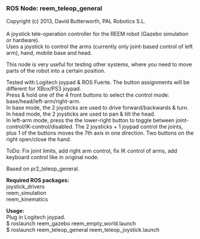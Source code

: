 ### ROS Node: reem_teleop_general
Copyright (c) 2013, David Butterworth, PAL Robotics S.L. 
<br>
<br>
A joystick tele-operation controller for the REEM robot (Gazebo simulation or hardware).<br>
Uses a joystick to control the arms (currently only joint-based control of left arm), hand, mobile base and head.

This node is very useful for testing other systems, where you need to move parts of the robot into a certain position.

Tested with Logitech joypad & ROS Fuerte. The button assignments will be different for XBox/PS3 joypad.<br>
Press & hold one of the 4 front buttons to select the control mode: base/head/left-arm/right-arm.<br>
In base mode, the 2 joysticks are used to drive forward/backwards & turn.<br>
In head mode, the 2 joysticks are used to pan & tilt the head.<br>
In left-arm mode, press the the lower-right button to toggle between joint-control/IK-control/disabled. The 2 joysticks + 1 joypad control the joints, plus 1 of the buttons moves the 7th axis in one direction. Two buttons on the right open/close the hand.

ToDo: Fix joint limits, add right arm control, fix IK control of arms, add keyboard control like in original node.

Based on pr2_teleop_general.


**Required ROS packages:** <br>
joystick_drivers<br>
reem_simulation<br>
reem_kinematics<br>

**Usage:** <br>
Plug in Logitech joypad.<br>
$ roslaunch reem_gazebo reem_empty_world.launch <br>
$ roslaunch reem_teleop_general reem_teleop_joystick.launch <br>
